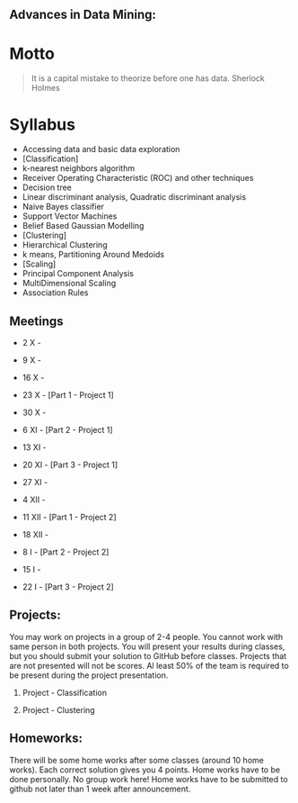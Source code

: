 Advances in Data Mining:
------------------------

# Motto

> It is a capital mistake to theorize before one has data.
> Sherlock Holmes


# Syllabus

* Accessing data and basic data exploration
* [Classification]
* k-nearest neighbors algorithm
* Receiver Operating Characteristic (ROC) and other techniques
* Decision tree
* Linear discriminant analysis, Quadratic discriminant analysis
* Naive Bayes classifier
* Support Vector Machines
* Belief Based Gaussian Modelling
* [Clustering]
* Hierarchical Clustering
* k means, Partitioning Around Medoids
* [Scaling]
* Principal Component Analysis
* MultiDimensional Scaling
* Association Rules


Meetings
--------

* 2 X - 
* 9 X - 
* 16 X - 
* 23 X - [Part 1 - Project 1]
* 30 X - 
* 6 XI - [Part 2 - Project 1]
* 13 XI - 
* 20 XI - [Part 3 - Project 1]

* 27 XI - 
* 4 XII - 
* 11 XII - [Part 1 - Project 2]
* 18 XII - 
* 8 I - [Part 2 - Project 2]
* 15 I - 
* 22 I - [Part 3 - Project 2]

Projects:
---------

You may work on projects in a group of 2-4 people. You cannot work with same person in both projects.
You will present your results during classes, but you should submit your solution to GitHub before classes.
Projects that are not presented will not be scores. 
Al least 50% of the team is required to be present during the project presentation.

1. Project - Classification


2. Project - Clustering



Homeworks:
----------
There will be some home works after some classes (around 10 home works).
Each correct solution gives you 4 points.
Home works have to be done personally. No group work here!
Home works have to be submitted to github not later than 1 week after announcement.

